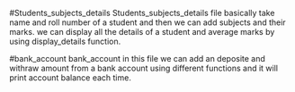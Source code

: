 #Students_subjects_details
Students_subjects_details file basically take name and roll number of a student and then we can add subjects and their marks.
we can display all the details of a student and average marks by using display_details function.


#bank_account
bank_account in this file we can add an deposite and withraw amount from a bank account using different functions and it will print account balance each time.
